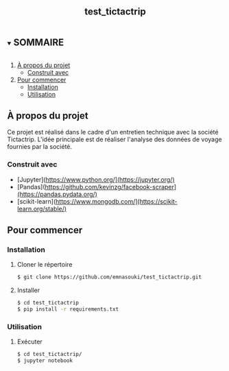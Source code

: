 


<!-- PROJECT LOGO -->
<br />
<p align="center">

  <h2 align="center">test_tictactrip</h2>

  
</p>



<!-- SOMMAIRE -->
<details open="open">
  <summary><h2 style="display: inline-block">SOMMAIRE</h2></summary>
  <ol>
    <li>
      <a href="#about-the-project">À propos du projet</a>
      <ul>
        <li><a href="#built-with">Construit avec</a></li>
      </ul>
    </li>
    <li>
      <a href="#getting-started">Pour commencer</a>
      <ul>
        <li><a href="#installation">Installation</a></li>
        <li><a href="#usage">Utilisation</a></li>
      </ul>
    </li>
  </ol>
</details>



<!-- À propos du projet -->
## À propos du projet

Ce projet est réalisé dans le cadre d'un entretien technique avec la société Tictactrip.
L'idée principale est de réaliser l'analyse des données de voyage fournies par la société.

### Construit avec

* [Jupyter](https://www.python.org/](https://jupyter.org/)
* [Pandas](https://github.com/kevinzg/facebook-scraper](https://pandas.pydata.org/)
* [scikit-learn](https://www.mongodb.com/](https://scikit-learn.org/stable/)


 
 
 
<!-- Pour commencer -->
## Pour commencer


### Installation

1. Cloner le répertoire
   ```sh
   $ git clone https://github.com/emnasouki/test_tictactrip.git
   ```
2. Installer 
   ```sh
   $ cd test_tictactrip
   $ pip install -r requirements.txt
   ```
### Utilisation
1. Exécuter
   ```sh
   $ cd test_tictactrip/
   $ jupyter notebook
   ```

